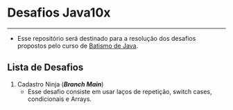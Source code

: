 # Desafios Java10x
___

- Esse repositório será destinado para a resolução dos desafios propostos pelo curso de [Batismo de Java](https://batismodejava.dev/).

## Lista de Desafios
1. Cadastro Ninja (***Branch Main***)
    - Esse desafio consiste em usar laços de repetição, switch cases, condicionais e Arrays.
